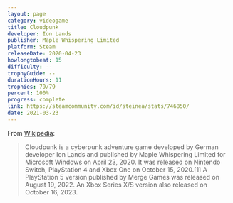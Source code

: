 ```yaml
---
layout: page
category: videogame
title: Cloudpunk
developer: Ion Lands
publisher: Maple Whispering Limited
platform: Steam
releaseDate: 2020-04-23
howlongtobeat: 15
difficulty: --
trophyGuide: --
durationHours: 11
trophies: 79/79
percent: 100%
progress: complete
link: https://steamcommunity.com/id/steinea/stats/746850/
date: 2021-03-23
---
```


From [Wikipedia](https://en.wikipedia.org/wiki/Cloudpunk):

> Cloudpunk is a cyberpunk adventure game developed by German developer Ion Lands and published by Maple Whispering Limited for Microsoft Windows on April 23, 2020. It was released on Nintendo Switch, PlayStation 4 and Xbox One on October 15, 2020.[1] A PlayStation 5 version published by Merge Games was released on August 19, 2022. An Xbox Series X/S version also released on October 16, 2023.
